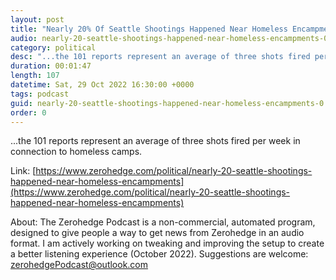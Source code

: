 ```yaml
---
layout: post
title: "Nearly 20% Of Seattle Shootings Happened Near Homeless Encampments"
audio: nearly-20-seattle-shootings-happened-near-homeless-encampments-0
category: political
desc: "...the 101 reports represent an average of three shots fired per week in connection to homeless camps."
duration: 00:01:47
length: 107
datetime: Sat, 29 Oct 2022 16:30:00 +0000
tags: podcast
guid: nearly-20-seattle-shootings-happened-near-homeless-encampments-0
order: 0
---
```

...the 101 reports represent an average of three shots fired per week in connection to homeless camps.

Link: [https://www.zerohedge.com/political/nearly-20-seattle-shootings-happened-near-homeless-encampments](https://www.zerohedge.com/political/nearly-20-seattle-shootings-happened-near-homeless-encampments)

About: The Zerohedge Podcast is a non-commercial, automated program, designed to give people a way to get news from Zerohedge in an audio format.  I am actively working on tweaking and improving the setup to create a better listening experience (October 2022).  Suggestions are welcome: [zerohedgePodcast@outlook.com](mailto:zerohedgePodcast@outlook.com)